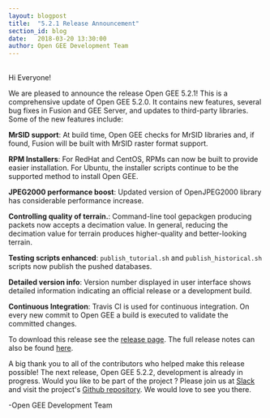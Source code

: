 ```yaml
---
layout: blogpost
title:  "5.2.1 Release Announcement"
section_id: blog
date:   2018-03-20 13:30:00
author: Open GEE Development Team
---
```


<br />
Hi Everyone!

We are pleased to announce the release Open GEE 5.2.1! This is a comprehensive update of Open GEE 5.2.0. It contains new features, several bug fixes in Fusion and GEE Server,
and updates to third-party libraries. Some of the new features include:

**MrSID support**: At build time, Open GEE checks for MrSID libraries and, if found, Fusion will be built with MrSID raster format support.

**RPM Installers**: For RedHat and CentOS, RPMs can now be built to provide easier installation. For Ubuntu, the installer scripts continue to be the supported method to install Open GEE.

**JPEG2000 performance boost**: Updated version of OpenJPEG2000 library has considerable performance increase.

**Controlling quality of terrain.**: Command-line tool gepackgen producing packets now accepts a decimation value. In general, reducing the decimation value for terrain produces higher-quality and better-looking terrain.

**Testing scripts enhanced**: <code>publish_tutorial.sh</code> and <code>publish_historical.sh</code> scripts now publish the pushed databases.

**Detailed version info**: Version number displayed in user interface shows detailed information indicating an official release or a development build.

**Continuous Integration**: Travis CI is used for continuous integration. On every new commit to Open GEE a build is executed to validate the committed changes.

To download this release see the [release page](https://github.com/google/earthenterprise/releases/tag/5.2.1-6.final). The full release notes can also be found [here](http://www.opengee.org/geedocs/answer/7160001.html).

A big thank you to all of the contributors who helped make this release possible! The next release, Open GEE 5.2.2, development is already in progress.
Would you like to be part of the project ? Please join us at <a href="http://slack.opengee.org"> Slack</a> and visit the project's <a href="https://github.com/google/earthenterprise">Github repository</a>. We would love to see you there.

-Open GEE Development Team
